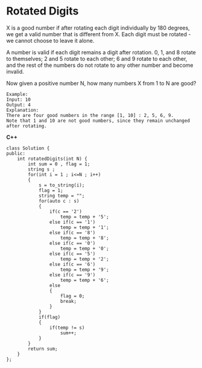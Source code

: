 # Rotated Digits  
X is a good number if after rotating each digit individually by 180 degrees, we get a valid number that is different from X.  Each digit must be rotated - we cannot choose to leave it alone.

A number is valid if each digit remains a digit after rotation. 0, 1, and 8 rotate to themselves; 2 and 5 rotate to each 
other; 6 and 9 rotate to each other, and the rest of the numbers do not rotate to any other number and become invalid.

Now given a positive number N, how many numbers X from 1 to N are good?

```
Example:
Input: 10
Output: 4
Explanation: 
There are four good numbers in the range [1, 10] : 2, 5, 6, 9.
Note that 1 and 10 are not good numbers, since they remain unchanged after rotating.
```

**C++**
```
class Solution {
public:
    int rotatedDigits(int N) {
        int sum = 0 , flag = 1;
        string s ;
        for(int i = 1 ; i<=N ; i++)
        {
            s = to_string(i);
            flag = 1;
            string temp = "";
            for(auto c : s)
            {
                if(c == '2')
                    temp = temp + '5';
                else if(c == '1')
                    temp = temp + '1';
                else if(c == '8')
                    temp = temp + '8';
                else if(c == '0')
                    temp = temp + '0';
                else if(c == '5')
                    temp = temp + '2';
                else if(c == '6')
                    temp = temp + '9';
                else if(c == '9')
                    temp = temp + '6';
                else
                {
                    flag = 0;
                    break;
                }
            }
            if(flag)
            {
                if(temp != s)
                    sum++;
            }
        }
        return sum;
    }
};
```


















